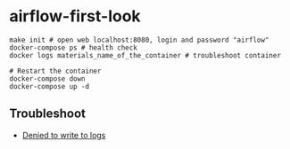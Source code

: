 # airflow-first-look

```
make init # open web localhost:8080, login and password "airflow"
docker-compose ps # health check
docker logs materials_name_of_the_container # troubleshoot container

# Restart the container
docker-compose down
docker-compose up -d
```

## Troubleshoot
* [Denied to write to logs](https://stackoverflow.com/questions/59412917/errno-13-permission-denied-when-airflow-tries-to-write-to-logs)
